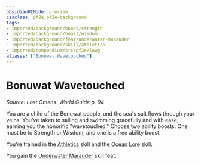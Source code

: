 ```yaml
---
obsidianUIMode: preview
cssclass: pf2e,pf2e-background
tags:
- imported/background/boost/strength
- imported/background/boost/wisdom
- imported/background/feat/underwater-marauder
- imported/background/skill/athletics
- imported/compendium/src/pf2e/lowg
aliases: ["Bonuwat Wavetouched"]
---
```

# Bonuwat Wavetouched
*Source: Lost Omens: World Guide p. 94*  

You are a child of the Bonuwat people, and the sea's salt flows through your veins. You've taken to sailing and swimming gracefully and with ease, earning you the honorific "wavetouched." Choose two ability boosts. One must be to Strength or Wisdom, and one is a free ability boost.

You're trained in the [Athletics](../../skills.md#Athletics) skill and the [Ocean Lore](../../skills.md#Lore) skill.

You gain the [Underwater Marauder](../../feats/underwater-marauder.md) skill feat.
